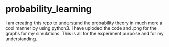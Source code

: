 # probability_learning
I am creating this repo to understand the probability theory in much more a cool manner by using python3. I have uploded the code and 
.png for the graphs for my simulations. This is all for the experiment purpose and for my understanding. 
